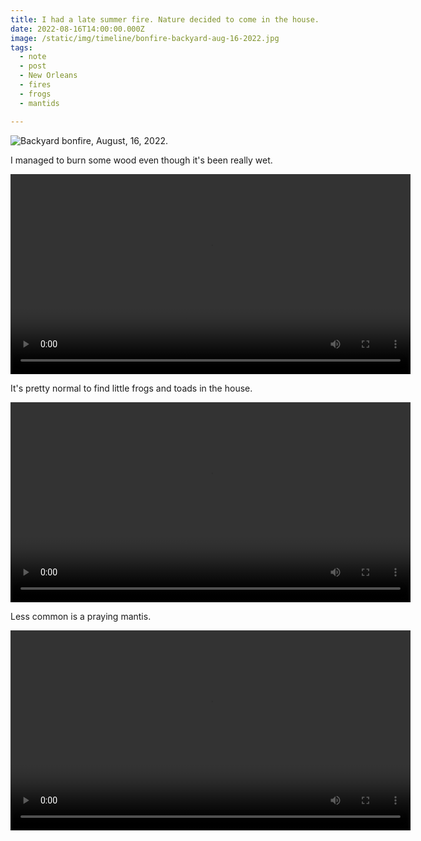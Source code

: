 ```yaml
---
title: I had a late summer fire. Nature decided to come in the house.
date: 2022-08-16T14:00:00.000Z
image: /static/img/timeline/bonfire-backyard-aug-16-2022.jpg
tags:
  - note 
  - post
  - New Orleans
  - fires
  - frogs
  - mantids

---
```


![Backyard bonfire, August, 16, 2022.](/static/img/timeline/bonfire-backyard-aug-16-2022.jpg)


I managed to burn some wood even though it's been really wet.
<div style="width: 640px; text-align: center;">
<video style="width: 640px; text-align: center;" controls loop>
  <source type="video/mp4" src="/static/video/timeline/a-fire-aug-16-2022.mp4"></source>
  <p>Your browser does not support the video element.</p>
</video>
</div>

It's pretty normal to find little frogs and toads in the house.
<div style="width: 640px; text-align: center;">
<video style="width: 640px; text-align: center;" controls loop>
  <source type="video/mp4" src="/static/video/timeline/little-frog-in-the-house-aug-16-2022.mp4"></source>
  <p>Your browser does not support the video element.</p>
</video>
</div>

Less common is a praying mantis.
<div style="width: 640px; text-align: center;">
<video style="width: 640px; text-align: center;" controls loop>
  <source type="video/mp4" src="/static/video/timeline/mantis-in-the-house-aug-16-2022.mp4"></source>
  <p>Your browser does not support the video element.</p>
</video>
</div>